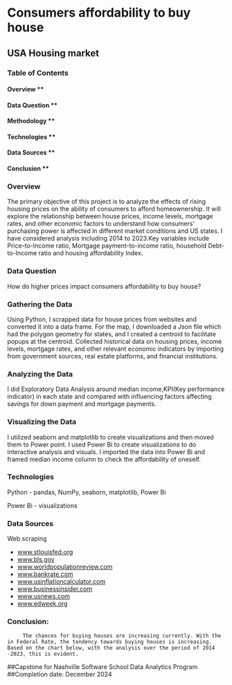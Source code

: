 # Consumers affordability to buy house

## USA Housing market 


### Table of Contents
#### Overview **
#### Data Question **
#### Methodology **
#### Technologies **
#### Data Sources **
####  Conclusion **

### Overview
  The primary objective of this project is to analyze the effects of rising housing prices on the ability of consumers to afford homeownership. It will explore the relationship between house prices, income levels, mortgage rates, and other economic factors to understand how consumers' purchasing power is affected in different market conditions and US states. I have considered analysis including 2014 to 2023.Key variables include Price-to-Income ratio, Mortgage payment-to-income ratio, household Debt-to-Income ratio and housing affordability Index.

### Data Question
  How do higher prices impact consumers affordability to buy house? 

### Gathering the Data
  Using Python, I scrapped data for house prices from websites and converted it into a data frame. For the map, I downloaded a Json file which had the polygon geometry for states, and I created a centroid to facilitate popups at the centroid. Collected historical data on housing prices, income levels, mortgage rates, and other relevant economic indicators by importing from government sources, real estate platforms, and financial institutions.


### Analyzing the Data
  I did Exploratory Data Analysis around median income,KPI(Key performance indicator) in each state and compared with influencing factors affecting savings for down payment and mortgage payments. 


### Visualizing the Data
  I utilized seaborn and matplotlib to create visualizations and then moved them to Power point. I used Power Bi to create visualizations to do interactive analysis and visuals. I imported the data into Power Bi and framed median income column to check the affordability of oneself.

### Technologies
  Python - pandas, NumPy, seaborn, matplotlib, Power Bi

  Power Bi - visualizations

### Data Sources
  Web scraping
  * www.stlouisfed.org
  * www.bls.gov
  * www.worldpopulationreview.com
  * www.bankrate.com
  * www.usinflationcalculator.com
  * www.businessinsider.com
  * www.usnews.com
  * www.edweek.org

### Conclusion:
         The chances for buying houses are increasing currently. With the in Federal Rate, the tendency towards buying houses is increasing. Based on the chart below, with the analysis over the period of 2014 -2023, this is evident.
 

##Capstone for Nashville Software School Data Analytics Program
##Completion date: December 2024
       

